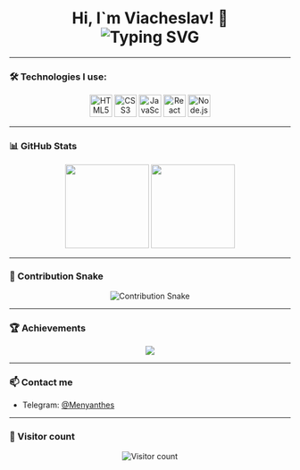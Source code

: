 <h1 align="center">
  Hi, I`m Viacheslav! 👋
  <br>
  <img src="https://readme-typing-svg.herokuapp.com?font=Fira+Code&duration=3000&pause=1000&color=F75C7E&width=435&lines=Fullstack+Developer+in+progress...;JavaScript%2C+React%2C+Node.js;Love+learning+and+building+cool+stuff" alt="Typing SVG" />
</h1>

---

### 🛠️ Technologies I use:

<p align="center">
  <img src="https://cdn.jsdelivr.net/gh/devicons/devicon/icons/html5/html5-original.svg" width="40" alt="HTML5"/>
  <img src="https://cdn.jsdelivr.net/gh/devicons/devicon/icons/css3/css3-original.svg" width="40" alt="CSS3"/>
  <img src="https://cdn.jsdelivr.net/gh/devicons/devicon/icons/javascript/javascript-original.svg" width="40" alt="JavaScript"/>
  <img src="https://cdn.jsdelivr.net/gh/devicons/devicon/icons/react/react-original.svg" width="40" alt="React"/>
  <img src="https://cdn.jsdelivr.net/gh/devicons/devicon/icons/nodejs/nodejs-original.svg" width="40" alt="Node.js"/>
</p>

---

### 📊 GitHub Stats

<p align="center">
  <img src="https://github-readme-stats.vercel.app/api?username=Viacheslav-Bobivnyk&show_icons=true&theme=radical" height="150" />
  <img src="https://github-readme-stats.vercel.app/api/top-langs/?username=Viacheslav-Bobivnyk&layout=compact&theme=radical" height="150" />
</p>

---

### 🐍 Contribution Snake

<p align="center">
  <picture>
    <source srcset="https://raw.githubusercontent.com/Viacheslav-Bobivnyk/Viacheslav-Bobivnyk/output/dist/github-contribution-grid-snake-dark.svg" media="(prefers-color-scheme: dark)" />
    <img src="https://raw.githubusercontent.com/Viacheslav-Bobivnyk/Viacheslav-Bobivnyk/output/dist/github-contribution-grid-snake.svg" alt="Contribution Snake" />
  </picture>
</p>


---

### 🏆 Achievements

<p align="center">
  <img src="https://github-profile-trophy.vercel.app/?username=Viacheslav-Bobivnyk&theme=radical&no-frame=true&no-bg=true&margin-w=4" />
</p>


---

### 📫 Contact me

- Telegram: [@Menyanthes](https://t.me/Menyanthes)

---

### 👀 Visitor count

<p align="center">
  <img src="https://komarev.com/ghpvc/?username=Viacheslav&style=flat-square&color=blue" alt="Visitor count" />
</p>
